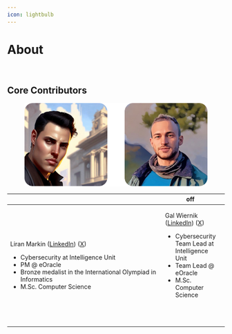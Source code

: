 ```yaml
---
icon: lightbulb
---
```


# About



<figure><img src=".gitbook/assets/Edwin “wealth-friend. ēad (wealth, good fortune) - wine (friend) Old English-4.png" alt=""><figcaption></figcaption></figure>

## Core Contributors

<figure><img src=".gitbook/assets/team.png" alt=""><figcaption></figcaption></figure>

<table data-header-hidden><thead><tr><th width="372"></th><th>off</th><th data-hidden></th></tr></thead><tbody><tr><td><p>Liran Markin (<a href="https://www.linkedin.com/in/liran-markin/">LinkedIn</a>) (<a href="https://x.com/liranmarkin">X</a>)</p><ul><li>Cybersecurity at Intelligence Unit</li><li>PM @ eOracle</li><li>Bronze medalist in the International Olympiad in Informatics</li><li>M.Sc. Computer Science</li></ul></td><td><p>Gal Wiernik (<a href="https://www.linkedin.com/in/galwiernik/">LinkedIn</a>) (<a href="https://x.com/offchaingod">X</a>)</p><ul><li>Cybersecurity Team Lead at Intelligence Unit</li><li>Team Lead @ eOracle</li><li>M.Sc. Computer Science</li></ul><p><br><br></p></td><td><p></p><p><img src=".gitbook/assets/avatar.png" alt="" data-size="original"></p></td></tr></tbody></table>


